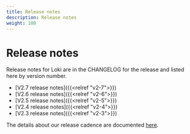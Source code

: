 ```yaml
---
title: Release notes
description: Release notes
weight: 100
---
```

# Release notes

Release notes for Loki are in the CHANGELOG for the release and
listed here by version number.

- [V2.7 release notes]({{<relref "v2-7">}})
- [V2.6 release notes]({{<relref "v2-6">}})
- [V2.5 release notes]({{<relref "v2-5">}})
- [V2.4 release notes]({{<relref "v2-4">}})
- [V2.3 release notes]({{<relref "v2-3">}})

The details about our release cadence are documented [here](cadence.md).